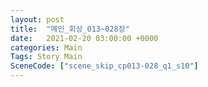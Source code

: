 ```yaml
---
layout: post
title:  "메인_회상_013~028장"
date:   2021-02-20 03:00:00 +0000
categories: Main
Tags: Story Main
SceneCode: ["scene_skip_cp013-028_q1_s10"]
---
```

